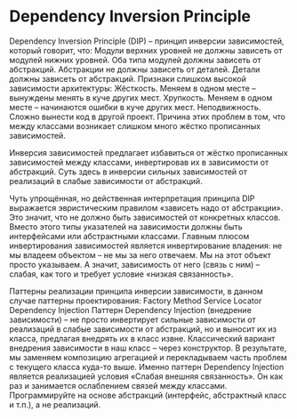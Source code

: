 # Dependency Inversion Principle

Dependency Inversion Principle (DIP) – принцип инверсии зависимостей, который говорит, что:
Модули верхних уровней не должны зависеть от модулей нижних уровней. Оба типа модулей должны зависеть от абстракций.
Абстракции не должны зависеть от деталей. Детали должны зависеть от абстракций.
Признаки слишком высокой зависимости архитектуры:
Жёсткость. Меняем в одном месте – вынуждены менять в куче других мест.
Хрупкость. Меняем в одном месте – начинаются ошибки в куче других мест.
Неподвижность. Сложно вынести код в другой проект.
Причина этих проблем в том, что между классами возникает слишком много жёстко прописанных зависимостей.

Инверсия зависимостей предлагает избавиться от жёстко прописанных зависимостей между классами, инвертировав их в зависимости от абстракций. Суть здесь в инверсии сильных зависимостей от реализаций в слабые зависимости от абстракций. 

Чуть упрощённая, но действенная интерпретация принципа DIP выражается эвристическим правилом «зависеть надо от абстракции». Это значит, что не должно быть зависимостей от конкретных классов. Вместо этого типы указателей на зависимости должны быть интерфейсами или абстрактными классами. Главным плюсом инвертирования зависимостей является инвертирование владения: не мы владеем объектом – не мы за него отвечаем. Мы на этот объект просто указываем. А значит, зависимость от него (связь с ним) – слабая, как того и требует условие «низкая связанность».

Паттерны реализации принципа инверсии зависимости, в данном случае паттерны проектирования:
Factory Method
Service Locator
Dependency Injection
Паттерн Dependency Injection (внедрение зависимости) – не просто инвертирует сильные зависимости от реализаций в слабые зависимости от абстракций, но и выносит их из класса, предлагая внедрять их в класс извне. Классический вариант внедрения зависимости в наш класс – через конструктор. В результате, мы заменяем композицию агрегацией и перекладываем часть проблем с текущего класса куда-то выше. Именно паттерн Dependency Injection является реализацией условия «Слабая внешняя связанность». Он как раз и занимается ослаблением связей между классами. Программируйте на основе абстракций (интерфейс, абстрактный класс и т.п.), а не реализаций. 
